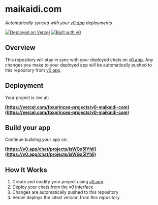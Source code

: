 # maikaidi.com  

*Automatically synced with your [v0.app](https://v0.app) deployments*

[![Deployed on Vercel](https://img.shields.io/badge/Deployed%20on-Vercel-black?style=for-the-badge&logo=vercel)](https://vercel.com/foxprinces-projects/v0-maikaidi-com)
[![Built with v0](https://img.shields.io/badge/Built%20with-v0.app-black?style=for-the-badge)](https://v0.app/chat/projects/isWGx5lYhli)

## Overview

This repository will stay in sync with your deployed chats on [v0.app](https://v0.app).
Any changes you make to your deployed app will be automatically pushed to this repository from [v0.app](https://v0.app).

## Deployment

Your project is live at:

**[https://vercel.com/foxprinces-projects/v0-maikaidi-com](https://vercel.com/foxprinces-projects/v0-maikaidi-com)**

## Build your app

Continue building your app on:

**[https://v0.app/chat/projects/isWGx5lYhli](https://v0.app/chat/projects/isWGx5lYhli)**

## How It Works

1. Create and modify your project using [v0.app](https://v0.app)
2. Deploy your chats from the v0 interface
3. Changes are automatically pushed to this repository
4. Vercel deploys the latest version from this repository